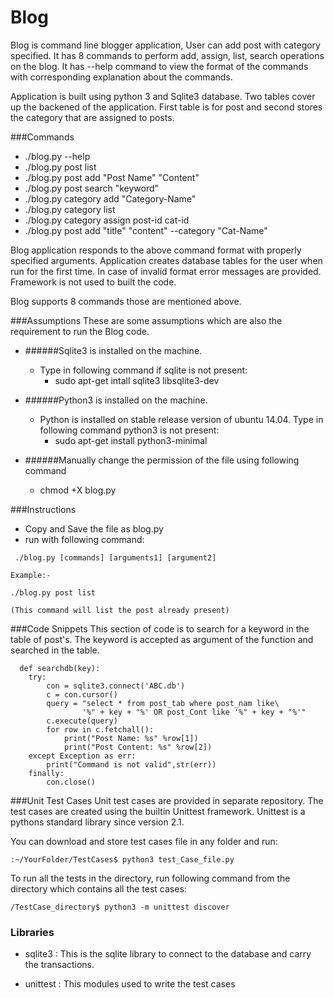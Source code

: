 # Blog

Blog is command line blogger application, User can add post with category specified.
It has 8 commands to perform add, assign, list, search operations on the blog. It has --help command to view the format of the commands with corresponding explanation about the commands.

Application is built using python 3 and Sqlite3 database. Two tables cover up the backened of the application. First table is for post and second stores the category that are assigned to posts. 

###Commands
 * ./blog.py --help
 * ./blog.py post list  
 * ./blog.py post add "Post Name" "Content"
 * ./blog.py post search "keyword"
 * ./blog.py category add "Category-Name"
 * ./blog.py category list
 * ./blog.py category assign post-id cat-id
 * ./blog.py post add "title" "content" --category "Cat-Name"
  

Blog application responds to the above command format with properly specified arguments. Application creates database tables for the user when run for the first time. In case of invalid format error messages are provided. Framework is not used to built the code.

Blog supports 8 commands those are mentioned above.

###Assumptions
 These are some assumptions which are also the requirement to run the Blog code. 


  * ######Sqlite3 is installed on the machine.
       * Type in following command if sqlite is not present:                            
          * sudo apt-get intall sqlite3 libsqlite3-dev
  * ######Python3 is installed on the machine.
       * Python is installed on stable release version of ubuntu 14.04. 
          Type in following command python3 is not present:
          * sudo apt-get install python3-minimal
          
  * ######Manually change the permission of the file using following command
      * chmod +X blog.py

###Instructions

* Copy and Save the file as blog.py
* run with following command:

```    
 ./blog.py [commands] [arguments1] [argument2]
 
Example:-

./blog.py post list

(This command will list the post already present)
```

###Code Snippets
This section of code is to search for a keyword in the table of post's. The keyword is accepted as argument of the function and searched in the table.

```pythonscript
  def searchdb(key):
    try:   
        con = sqlite3.connect('ABC.db')
        c = con.cursor()
        query = "select * from post_tab where post_nam like\
                '%" + key + "%' OR post_Cont like '%" + key + "%'"
        c.execute(query)
        for row in c.fetchall():
            print("Post Name: %s" %row[1])
            print("Post Content: %s" %row[2])
    except Exception as err:
        print("Command is not valid",str(err))   
    finally:
        con.close()

```


###Unit Test Cases
Unit test cases are provided in separate repository. The test cases are created using the builtin Unittest framework. Unittest is a pythons standard library since version 2.1.

You can download and store test cases file in any folder and run:
```
:~/YourFolder/TestCases$ python3 test_Case_file.py

```
To run all the tests in the directory, run following command from the directory which contains all the test cases:
```
/TestCase_directory$ python3 -m unittest discover 
```


### Libraries

* sqlite3 : This is the sqlite library to connect to the database and carry the             transactions.

* unittest : This modules used to write the test cases
            
